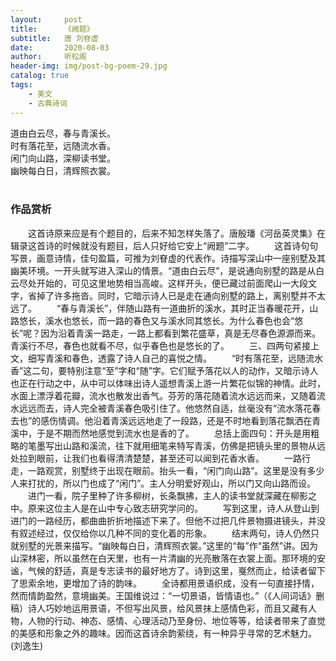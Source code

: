 ```yaml
---
layout:     post
title:      《阙题》
subtitle:   唐 刘昚虚
date:       2020-08-03
author:     听松阁
header-img: img/post-bg-poem-29.jpg
catalog: true
tags:
    - 美文
    - 古典诗词
---
```



道由白云尽，春与青溪长。<br>
时有落花至，远随流水香。<br>
闲门向山路，深柳读书堂。<br>
幽映每白日，清辉照衣裳。<br>
<br>

### 作品赏析
　　这首诗原来应是有个题目的，后来不知怎样失落了。唐殷璠《河岳英灵集》在辑录这首诗的时候就没有题目，后人只好给它安上“阙题”二字。
　　这首诗句句写景，画意诗情，佳句盈篇，可推为刘眘虚的代表作。诗描写深山中一座别墅及其幽美环境。一开头就写进入深山的情景。“道由白云尽”，是说通向别墅的路是从白云尽处开始的，可见这里地势相当高峻。这样开头，便已藏过前面爬山一大段文字，省掉了许多拖沓。同时，它暗示诗人已是走在通向别墅的路上，离别墅并不太远了。
　　“春与青溪长”，伴随山路有一道曲折的溪水，其时正当春暖花开，山路悠长，溪水也悠长，而一路的春色又与溪水同其悠长。为什么春色也会“悠长”呢？因为沿着青溪一路走，一路上都看到繁花盛草，真是无尽春色源源而来。青溪行不尽，春色也就看不尽，似乎春色也是悠长的了。
　　三、四两句紧接上文，细写青溪和春色，透露了诗人自己的喜悦之情。
　　“时有落花至，远随流水香”这二句，要特别注意“至”字和“随”字。它们赋予落花以人的动作，又暗示诗人也正在行动之中，从中可以体味出诗人遥想青溪上游一片繁花似锦的神情。此时，水面上漂浮着花瓣，流水也散发出香气。芬芳的落花随着流水远远而来，又随着流水远远而去，诗人完全被青溪春色吸引住了。他悠然自适，丝毫没有“流水落花春去也”的感伤情调。他沿着青溪远远地走了一段路，还是不时地看到落花飘洒在青溪中，于是不期而然地感觉到流水也是香的了。
　　总括上面四句：开头是用粗略的笔墨写出山路和溪流，往下就用细笔来特写青溪，仿佛是把镜头里的景物从远处拉到眼前，让我们也看得清清楚楚，甚至还可以闻到花香水香。
　　一路行走，一路观赏，别墅终于出现在眼前。抬头一看，“闲门向山路”。这里是没有多少人来打扰的，所以门也成了“闲门”。主人分明爱好观山，所以门又向山路而设。
　　进门一看，院子里种了许多柳树，长条飘拂，主人的读书堂就深藏在柳影之中。原来这位主人是在山中专心致志研究学问的。
　　写到这里，诗人从登山到进门的一路经历，都曲曲折折地描述下来了。但他不过把几件景物摄进镜头，并没有叙述经过，仅仅给你以几种不同的变化着的形象。
　　结末两句，诗人仍然只就别墅的光景来描写。“幽映每白日，清辉照衣裳。”这里的“每”作“虽然”讲。因为山深林密，所以虽然在白天里，也有一片清幽的光亮散落在衣裳上面。那环境的安谧，气候的舒适，真是专志读书的最好地方了。诗到这里，戛然而止，给读者留下了思索余地，更增加了诗的韵味。
　　全诗都用景语织成，没有一句直接抒情，然而情韵盈然，意境幽美。王国维说过：“一切景语，皆情语也。”（《人间词话》删稿）诗人巧妙地运用景语，不但写出风景，给风景抹上感情色彩，而且又藏有人物，人物的行动、神态、感情、心理活动乃至身份、地位等等，给读者带来了直觉的美感和形象之外的趣味。因而这首诗余韵萦绕，有一种异乎寻常的艺术魅力。
(刘逸生)
